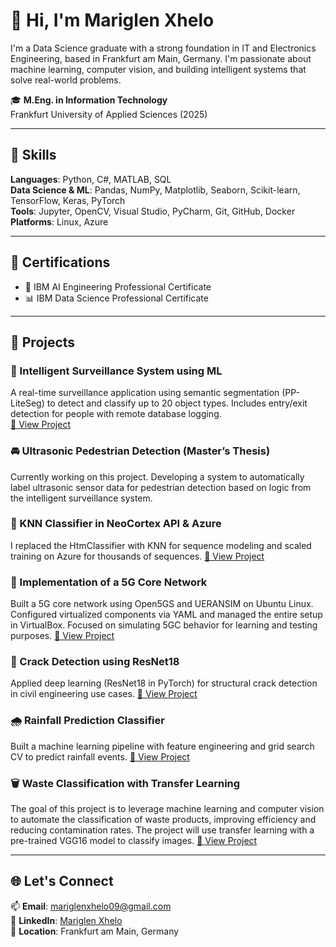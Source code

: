 # 👋 Hi, I'm Mariglen Xhelo

I'm a Data Science graduate with a strong foundation in IT and Electronics Engineering, based in Frankfurt am Main, Germany. I'm passionate about machine learning, computer vision, and building intelligent systems that solve real-world problems.

🎓 **M.Eng. in Information Technology**  
Frankfurt University of Applied Sciences (2025)

---

## 🔧 Skills

**Languages**: Python, C#, MATLAB, SQL  
**Data Science & ML**: Pandas, NumPy, Matplotlib, Seaborn, Scikit-learn, TensorFlow, Keras, PyTorch  
**Tools**: Jupyter, OpenCV, Visual Studio, PyCharm, Git, GitHub, Docker  
**Platforms**: Linux, Azure

---

## 💼 Certifications

- 🧠 IBM AI Engineering Professional Certificate  
- 📊 IBM Data Science Professional Certificate  

---

## 🧪 Projects

### 🎯 Intelligent Surveillance System using ML  
A real-time surveillance application using semantic segmentation (PP-LiteSeg) to detect and classify up to 20 object types. Includes entry/exit detection for people with remote database logging.  
[🔗 View Project](https://github.com/Xhelo99/Development-of-an-intelligent-Surveillance-System-Using-ML)

### 🚘 Ultrasonic Pedestrian Detection (Master’s Thesis)  
Currently working on this project. Developing a system to automatically label ultrasonic sensor data for pedestrian detection based on logic from the intelligent surveillance system.

### 🧠 KNN Classifier in NeoCortex API & Azure  
I replaced the HtmClassifier with KNN for sequence modeling and scaled training on Azure for thousands of sequences.
[🔗 View Project](https://github.com/Xhelo99/KNN-Classifier-in-Azure-Cloud)

### 📡 Implementation of a 5G Core Network  
Built a 5G core network using Open5GS and UERANSIM on Ubuntu Linux. Configured virtualized components via YAML and managed the entire setup in VirtualBox. Focused on simulating 5GC behavior for learning and testing purposes.
[🔗 View Project](https://github.com/Xhelo99/implementation-of-a-5G-core)

### 🧪 Crack Detection using ResNet18  
Applied deep learning (ResNet18 in PyTorch) for structural crack detection in civil engineering use cases.
[🔗 View Project](https://github.com/Xhelo99/Development-of-an-intelligent-Surveillance-System-Using-ML)

### 🌧️ Rainfall Prediction Classifier  
Built a machine learning pipeline with feature engineering and grid search CV to predict rainfall events.
[🔗 View Project](https://github.com/Xhelo99/Rainfall-Prediction-Using-Australian-Weather-Data/tree/main)

### 🗑️ Waste Classification with Transfer Learning  
The goal of this project is to leverage machine learning and computer vision to automate the classification of waste products, improving efficiency and reducing contamination rates. The project will use transfer learning with a pre-trained VGG16 model to classify images.
[🔗 View Project](https://github.com/Xhelo99/Classify-Waste-Products-Using-Transfer-Learning/tree/main)

---

## 🌐 Let's Connect

📫 **Email**: mariglenxhelo09@gmail.com  
🔗 **LinkedIn**: [Mariglen Xhelo](https://www.linkedin.com/in/mariglen-xhelo-1ab400177/)  
📍 **Location**: Frankfurt am Main, Germany  

